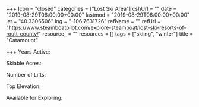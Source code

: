 +++
Icon = "closed"
categories = ["Lost Ski Area"]
cshUrl = ""
date = "2019-08-29T06:00:00+00:00"
lastmod = "2019-08-29T06:00:00+00:00"
lat = "40.3306506"
lng = "-106.7631726"
refName = ""
refUrl = "https://www.steamboatpilot.com/explore-steamboat/lost-ski-resorts-of-routt-county/"
resource_ = ""
resources = []
tags = ["skiing", "winter"]
title = "Catamount"

+++
Years Active:

Skiable Acres:

Number of Lifts:

Top Elevation:

Available for Exploring: